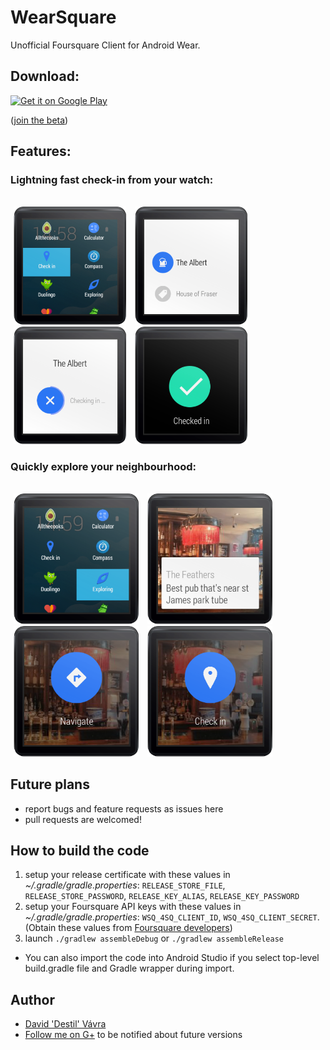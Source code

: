 WearSquare
==========

Unofficial Foursquare Client for Android Wear.

## Download:

[![Get it on Google Play](http://www.android.com/images/brand/get_it_on_play_logo_small.png)](https://play.google.com/store/apps/details?id=eu.inmite.android.gridwichterle) 

([join the beta](https://plus.google.com/communities/101759563856154570864))

## Features:

### Lightning fast check-in from your watch:
<br />
<img src="graphics/screenshots/check-in-launcher.png" width="180" hspace="5"/>
<img src="graphics/screenshots/checkin-list.png" width="180" hspace="5" />
<img src="graphics/screenshots/checkin-in.png" width="180" hspace="5"/>
<img src="graphics/screenshots/checked-in.png" width="180" hspace="5" />

### Quickly explore your neighbourhood:
<br />
<img src="graphics/screenshots/exploring-launcher.png" width="200" hspace="5"/>
<img src="graphics/screenshots/explore-list.png" width="200" hspace="5" />
<img src="graphics/screenshots/navigate.png" width="200" hspace="5"/>
<img src="graphics/screenshots/checkin-action.png" width="200" hspace="5" />

Future plans
-----
- report bugs and feature requests as issues here
- pull requests are welcomed!

How to build the code
---------------------
1. setup your release certificate with these values in *~/.gradle/gradle.properties*: `RELEASE_STORE_FILE`, `RELEASE_STORE_PASSWORD`, `RELEASE_KEY_ALIAS`, `RELEASE_KEY_PASSWORD`
2. setup your Foursquare API keys with these values in *~/.gradle/gradle.properties*: `WSQ_4SQ_CLIENT_ID`, `WSQ_4SQ_CLIENT_SECRET`. (Obtain these values from [Foursquare developers](https://developer.foursquare.com/))
3. launch `./gradlew assembleDebug` or `./gradlew assembleRelease`

* You can also import the code into Android Studio if you select top-level build.gradle file and Gradle wrapper during import.

Author
-----
- [David 'Destil' Vávra](http://www.destil.cz)
- [Follow me on G+](http://google.com/+DavidVávra) to be notified about future versions
